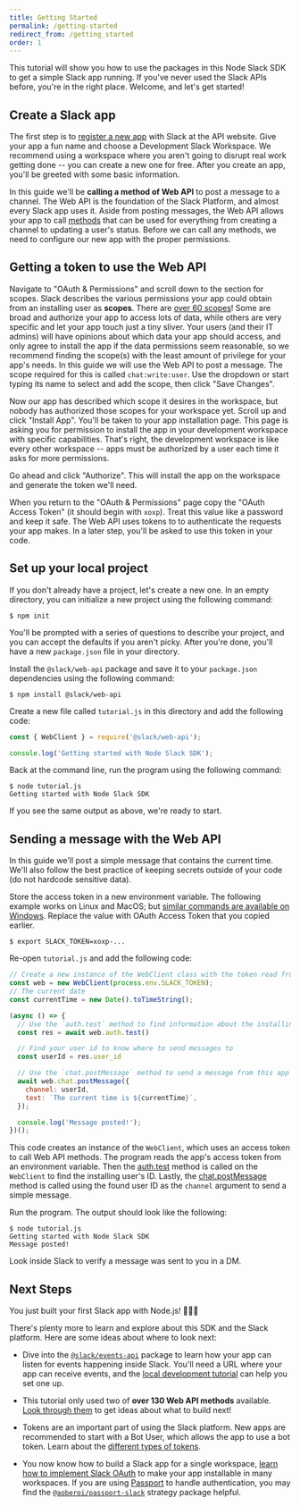 ```yaml
---
title: Getting Started
permalink: /getting-started
redirect_from: /getting_started
order: 1
---
```


This tutorial will show you how to use the packages in this Node Slack SDK to get a simple Slack app running. If you've
never used the Slack APIs before, you're in the right place. Welcome, and let's get started!

## Create a Slack app

The first step is to [register a new app](https://api.slack.com/apps/new) with Slack at the API website. Give your app a
fun name and choose a Development Slack Workspace. We recommend using a workspace where you aren't going to disrupt real
work getting done -- you can create a new one for free. After you create an app, you'll be greeted with some basic information.

In this guide we'll be **calling a method of Web API** to post a message to a channel. The Web API is the foundation of
the Slack Platform, and almost every Slack app uses it. Aside from posting messages, the Web API allows your app to call
[methods](https://api.slack.com/methods) that can be used for everything from creating a channel to updating a user's
status. Before we can call any methods, we need to configure our new app with the proper permissions.

## Getting a token to use the Web API

Navigate to "OAuth & Permissions" and scroll down to the section for scopes. Slack describes the various permissions
your app could obtain from an installing user as **scopes**. There are [over 60 scopes](https://api.slack.com/scopes)!
Some are broad and authorize your app to access lots of data, while others are very specific and let your app touch just
a tiny sliver. Your users (and their IT admins) will have opinions about which data your app should access, and only
agree to install the app if the data permissions seem reasonable, so we recommend finding the scope(s) with the least
amount of privilege for your app's needs. In this guide we will use the Web API to post a message. The scope required
for this is called `chat:write:user`. Use the dropdown or start typing its name to select and add the scope, then click
"Save Changes".

Now our app has described which scope it desires in the workspace, but nobody has authorized those scopes for your
workspace yet. Scroll up and click "Install App". You'll be taken to your app installation page. This page is asking you
for permission to install the app in your development workspace with specific capabilities. That's right, the
development workspace is like every other workspace -- apps must be authorized by a user each time it asks for more
permissions.

Go ahead and click "Authorize". This will install the app on the workspace and generate the token we'll need.

When you return to the "OAuth & Permissions" page copy the "OAuth Access Token" (it should begin with `xoxp`). Treat
this value like a password and keep it safe. The Web API uses tokens to to authenticate the requests your app makes. In
a later step, you'll be asked to use this token in your code.

## Set up your local project

If you don't already have a project, let's create a new one. In an empty directory, you can initialize a new project
using the following command:

```shell
$ npm init
```

You'll be prompted with a series of questions to describe your project, and you can accept the defaults if you aren't
picky. After you're done, you'll have a new `package.json` file in your directory.

Install the `@slack/web-api` package and save it to your `package.json` dependencies using the following command:

```shell
$ npm install @slack/web-api
```

Create a new file called `tutorial.js` in this directory and add the following code:

```javascript
const { WebClient } = require('@slack/web-api');

console.log('Getting started with Node Slack SDK');
```

Back at the command line, run the program using the following command:

```shell
$ node tutorial.js
Getting started with Node Slack SDK
```

If you see the same output as above, we're ready to start.

## Sending a message with the Web API

In this guide we'll post a simple message that contains the current time. We'll also follow the best practice of keeping
secrets outside of your code (do not hardcode sensitive data).

Store the access token in a new environment variable. The following example works on Linux and MacOS; but [similar
commands are available on Windows](https://superuser.com/a/212153/94970). Replace the value with OAuth Access Token that
you copied earlier.

```shell
$ export SLACK_TOKEN=xoxp-...
```

Re-open `tutorial.js` and add the following code:

```javascript
// Create a new instance of the WebClient class with the token read from your environment variable
const web = new WebClient(process.env.SLACK_TOKEN);
// The current date
const currentTime = new Date().toTimeString();

(async () => {
  // Use the `auth.test` method to find information about the installing user
  const res = await web.auth.test()

  // Find your user id to know where to send messages to
  const userId = res.user_id

  // Use the `chat.postMessage` method to send a message from this app
  await web.chat.postMessage({
    channel: userId,
    text: `The current time is ${currentTime}`,
  });

  console.log('Message posted!');
})();
```

This code creates an instance of the `WebClient`, which uses an access token to call Web API methods. The program reads
the app's access token from an environment variable. Then the [auth.test](https://api.slack.com/methods/auth.test)
method is called on the `WebClient` to find the installing user's ID. Lastly, the
[chat.postMessage](https://api.slack.com/methods/chat.postMessage) method is called using the found user ID as the
`channel` argument to send a simple message.

Run the program. The output should look like the following:

```shell
$ node tutorial.js
Getting started with Node Slack SDK
Message posted!
```

Look inside Slack to verify a message was sent to you in a DM.

## Next Steps

You just built your first Slack app with Node.js! 🎉💃🌮

There's plenty more to learn and explore about this SDK and the Slack platform. Here are some ideas about where to
look next:

* Dive into the [`@slack/events-api`](https://slack.dev/node-slack-sdk/events_api) package to learn how your app can
  listen for events happening inside Slack. You'll need a URL where your app can receive events, and the [local
  development tutorial](https://slack.dev/node-slack-sdk/tutorials/local-development) can help you set one up.

* This tutorial only used two of **over 130 Web API methods** available. [Look through
  them](https://api.slack.com/methods) to get ideas about what to build next!

* Tokens are an important part of using the Slack platform. New apps are recommended to start with a Bot User, which
  allows the app to use a bot token. Learn about the [different types of
  tokens](https://api.slack.com/docs/token-types).

* You now know how to build a Slack app for a single workspace, [learn how to implement Slack
  OAuth](https://api.slack.com/docs/oauth) to make your app installable in many workspaces. If you are using
  [Passport](http://www.passportjs.org/) to handle authentication, you may find the
  [`@aoberoi/passport-slack`](https://github.com/aoberoi/passport-slack) strategy package helpful.
